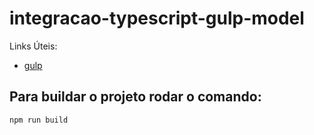 integracao-typescript-gulp-model
===============

Links Úteis:

- [gulp](https://www.typescriptlang.org/docs/handbook/gulp.html)


Para buildar o projeto rodar o comando:
---------------

    npm run build
